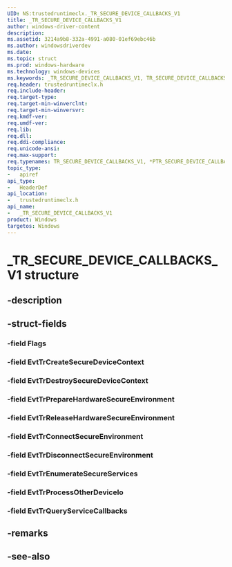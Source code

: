 ```yaml
---
UID: NS:trustedruntimeclx._TR_SECURE_DEVICE_CALLBACKS_V1
title: _TR_SECURE_DEVICE_CALLBACKS_V1
author: windows-driver-content
description: 
ms.assetid: 3214a9b8-332a-4991-a080-01ef69ebc46b
ms.author: windowsdriverdev
ms.date: 
ms.topic: struct
ms.prod: windows-hardware
ms.technology: windows-devices
ms.keywords: _TR_SECURE_DEVICE_CALLBACKS_V1, TR_SECURE_DEVICE_CALLBACKS_V1, *PTR_SECURE_DEVICE_CALLBACKS_V1, TR_SECURE_DEVICE_CALLBACKS, *PTR_SECURE_DEVICE_CALLBACKS
req.header: trustedruntimeclx.h
req.include-header:
req.target-type:
req.target-min-winverclnt:
req.target-min-winversvr:
req.kmdf-ver:
req.umdf-ver:
req.lib:
req.dll:
req.ddi-compliance:
req.unicode-ansi:
req.max-support:
req.typenames: TR_SECURE_DEVICE_CALLBACKS_V1, *PTR_SECURE_DEVICE_CALLBACKS_V1
topic_type: 
-	apiref
api_type: 
-	HeaderDef
api_location: 
-	trustedruntimeclx.h
api_name: 
-	_TR_SECURE_DEVICE_CALLBACKS_V1
product: Windows
targetos: Windows
---
```


# _TR_SECURE_DEVICE_CALLBACKS_V1 structure

## -description


## -struct-fields

### -field Flags
 
### -field EvtTrCreateSecureDeviceContext
 
### -field EvtTrDestroySecureDeviceContext
 
### -field EvtTrPrepareHardwareSecureEnvironment
 
### -field EvtTrReleaseHardwareSecureEnvironment
 
### -field EvtTrConnectSecureEnvironment
 
### -field EvtTrDisconnectSecureEnvironment
 
### -field EvtTrEnumerateSecureServices
 
### -field EvtTrProcessOtherDeviceIo
 
### -field EvtTrQueryServiceCallbacks
 

## -remarks

## -see-also